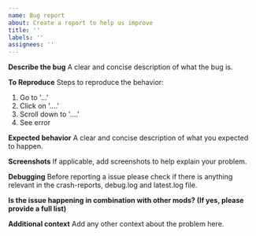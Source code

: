 ```yaml
---
name: Bug report
about: Create a report to help us improve
title: ''
labels: ''
assignees: ''
---
```


**Describe the bug**
A clear and concise description of what the bug is.

**To Reproduce**
Steps to reproduce the behavior:
1. Go to '...'
2. Click on '....'
3. Scroll down to '....'
4. See error

**Expected behavior**
A clear and concise description of what you expected to happen.

**Screenshots**
If applicable, add screenshots to help explain your problem.

**Debugging**
Before reporting a issue please check if there is anything relevant in the crash-reports, debug.log and latest.log file.

**Is the issue happening in combination with other mods? (If yes, please provide a full list)**

**Additional context**
Add any other context about the problem here.
